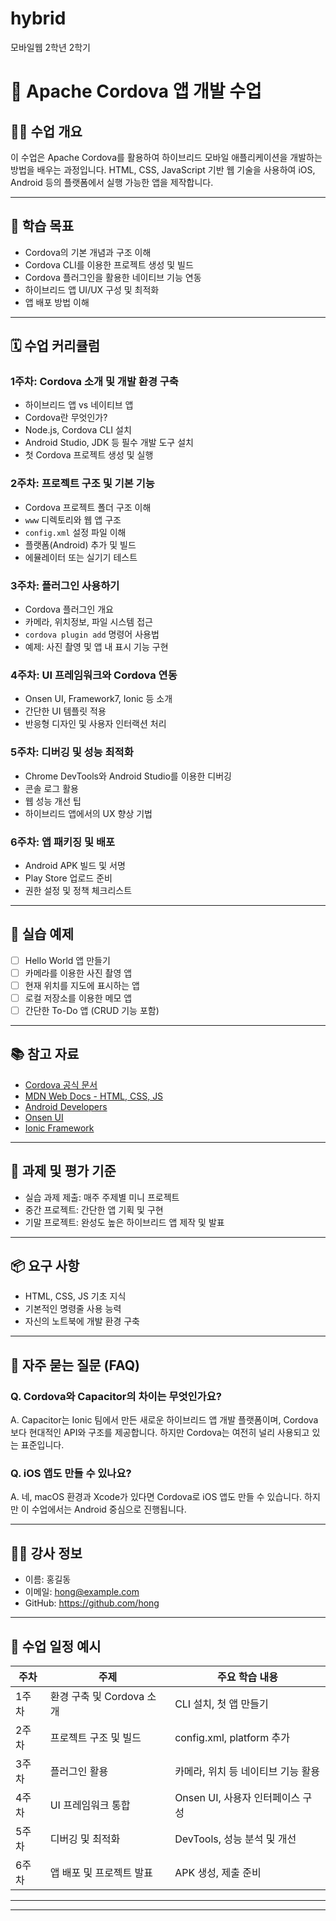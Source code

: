# hybrid
모바일웹 2학년 2학기

# 📱 Apache Cordova 앱 개발 수업

## 🧑‍🏫 수업 개요
이 수업은 Apache Cordova를 활용하여 하이브리드 모바일 애플리케이션을 개발하는 방법을 배우는 과정입니다. HTML, CSS, JavaScript 기반 웹 기술을 사용하여 iOS, Android 등의 플랫폼에서 실행 가능한 앱을 제작합니다.

---

## 🎯 학습 목표
- Cordova의 기본 개념과 구조 이해
- Cordova CLI를 이용한 프로젝트 생성 및 빌드
- Cordova 플러그인을 활용한 네이티브 기능 연동
- 하이브리드 앱 UI/UX 구성 및 최적화
- 앱 배포 방법 이해

---

## 🗓️ 수업 커리큘럼

### 1주차: Cordova 소개 및 개발 환경 구축
- 하이브리드 앱 vs 네이티브 앱
- Cordova란 무엇인가?
- Node.js, Cordova CLI 설치
- Android Studio, JDK 등 필수 개발 도구 설치
- 첫 Cordova 프로젝트 생성 및 실행

### 2주차: 프로젝트 구조 및 기본 기능
- Cordova 프로젝트 폴더 구조 이해
- `www` 디렉토리와 웹 앱 구조
- `config.xml` 설정 파일 이해
- 플랫폼(Android) 추가 및 빌드
- 에뮬레이터 또는 실기기 테스트

### 3주차: 플러그인 사용하기
- Cordova 플러그인 개요
- 카메라, 위치정보, 파일 시스템 접근
- `cordova plugin add` 명령어 사용법
- 예제: 사진 촬영 및 앱 내 표시 기능 구현

### 4주차: UI 프레임워크와 Cordova 연동
- Onsen UI, Framework7, Ionic 등 소개
- 간단한 UI 템플릿 적용
- 반응형 디자인 및 사용자 인터랙션 처리

### 5주차: 디버깅 및 성능 최적화
- Chrome DevTools와 Android Studio를 이용한 디버깅
- 콘솔 로그 활용
- 웹 성능 개선 팁
- 하이브리드 앱에서의 UX 향상 기법

### 6주차: 앱 패키징 및 배포
- Android APK 빌드 및 서명
- Play Store 업로드 준비
- 권한 설정 및 정책 체크리스트

---

## 🔧 실습 예제
- [ ] Hello World 앱 만들기
- [ ] 카메라를 이용한 사진 촬영 앱
- [ ] 현재 위치를 지도에 표시하는 앱
- [ ] 로컬 저장소를 이용한 메모 앱
- [ ] 간단한 To-Do 앱 (CRUD 기능 포함)

---

## 📚 참고 자료
- [Cordova 공식 문서](https://cordova.apache.org/docs/en/latest/)
- [MDN Web Docs - HTML, CSS, JS](https://developer.mozilla.org/)
- [Android Developers](https://developer.android.com/)
- [Onsen UI](https://onsen.io/)
- [Ionic Framework](https://ionicframework.com/)

---

## 📝 과제 및 평가 기준
- 실습 과제 제출: 매주 주제별 미니 프로젝트
- 중간 프로젝트: 간단한 앱 기획 및 구현
- 기말 프로젝트: 완성도 높은 하이브리드 앱 제작 및 발표

---

## 📦 요구 사항
- HTML, CSS, JS 기초 지식
- 기본적인 명령줄 사용 능력
- 자신의 노트북에 개발 환경 구축

---

## 🙋 자주 묻는 질문 (FAQ)

### Q. Cordova와 Capacitor의 차이는 무엇인가요?
A. Capacitor는 Ionic 팀에서 만든 새로운 하이브리드 앱 개발 플랫폼이며, Cordova보다 현대적인 API와 구조를 제공합니다. 하지만 Cordova는 여전히 널리 사용되고 있는 표준입니다.

### Q. iOS 앱도 만들 수 있나요?
A. 네, macOS 환경과 Xcode가 있다면 Cordova로 iOS 앱도 만들 수 있습니다. 하지만 이 수업에서는 Android 중심으로 진행됩니다.

---

## 👨‍💻 강사 정보
- 이름: 홍길동
- 이메일: hong@example.com
- GitHub: https://github.com/hong

---

## 📅 수업 일정 예시
| 주차 | 주제                           | 주요 학습 내용                     |
|------|--------------------------------|------------------------------------|
| 1주차 | 환경 구축 및 Cordova 소개     | CLI 설치, 첫 앱 만들기             |
| 2주차 | 프로젝트 구조 및 빌드         | config.xml, platform 추가          |
| 3주차 | 플러그인 활용                 | 카메라, 위치 등 네이티브 기능 활용 |
| 4주차 | UI 프레임워크 통합            | Onsen UI, 사용자 인터페이스 구성   |
| 5주차 | 디버깅 및 최적화              | DevTools, 성능 분석 및 개선        |
| 6주차 | 앱 배포 및 프로젝트 발표      | APK 생성, 제출 준비                |

---



---



